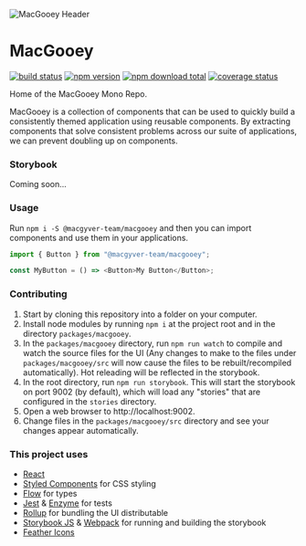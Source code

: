 ![MacGooey Header](https://iag-abd.github.io/macgooey/assets/images/macgooey-header.svg)

MacGooey
========

[![build status](https://img.shields.io/travis/iag-abd/macgooey.svg)](https://travis-ci.org/iag-abd/macgooey)
[![npm version](https://img.shields.io/npm/v/@macgyver-team/macgooey.svg)](https://www.npmjs.com/package/@macgyver-team/macgooey)
[![npm download total](https://img.shields.io/npm/dt/macgooey.svg)](https://www.npmjs.com/package/macgooey)
[![coverage status](https://coveralls.io/repos/github/iag-abd/macgooey/badge.svg?branch=master&service=github)](https://coveralls.io/github/iag-abd/macgooey?branch=master)

Home of the MacGooey Mono Repo.

MacGooey is a collection of components that can be used to quickly build a
consistently themed application using reusable components. By extracting
components that solve consistent problems across our suite of applications,
we can prevent doubling up on components.

### Storybook

Coming soon...


### Usage

Run `npm i -S @macgyver-team/macgooey` and then you can import components and
use them in your applications.

```javascript
import { Button } from "@macgyver-team/macgooey";

const MyButton = () => <Button>My Button</Button>;
```

### Contributing

1. Start by cloning this repository into a folder on your computer.
2. Install node modules by running `npm i` at the project root and in the
directory `packages/macgooey`.
3. In the `packages/macgooey` directory, run `npm run watch` to compile and
watch the source files for the UI (Any changes to make to the files under
`packages/macgooey/src` will now cause the files to be rebuilt/recompiled
automatically). Hot releading will be reflected in the storybook.
4. In the root directory, run `npm run storybook`. This will start the
storybook on port 9002 (by default), which will load any "stories" that are
configured in the `stories` directory.
5. Open a web browser to http://localhost:9002.
6. Change files in the `packages/macgooey/src` directory and see your changes
appear automatically.

### This project uses

- [React](https://reactjs.org)
- [Styled Components](https://www.styled-components.com/) for CSS styling
- [Flow](https://flow.org/) for types
- [Jest](https://facebook.github.io/jest/) & [Enzyme](http://airbnb.io/enzyme/) for tests
- [Rollup](https://rollupjs.org/) for bundling the UI distributable
- [Storybook JS](https://storybook.js.org/) & [Webpack](https://webpack.js.org/) for running and building the storybook
- [Feather Icons](https://feathericons.com/)
